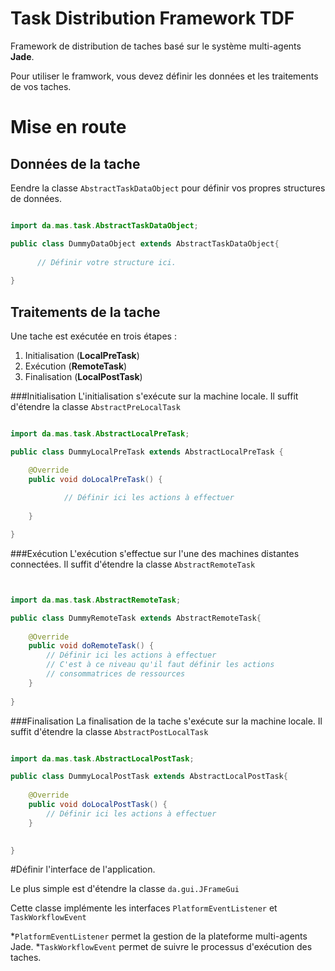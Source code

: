 
Task Distribution Framework **TDF**
===================================
Framework de distribution de taches basé sur le système multi-agents **Jade**.

Pour utiliser le framwork, vous devez définir les données et les traitements de vos taches.


Mise en route
=============
## Données de la tache
Eendre la classe ``AbstractTaskDataObject`` pour définir vos propres structures de données. 
``` java

import da.mas.task.AbstractTaskDataObject;

public class DummyDataObject extends AbstractTaskDataObject{
	
	  // Définir votre structure ici.
	
}
```

## Traitements de la tache
Une tache est exécutée en trois étapes :

1. Initialisation (**LocalPreTask**)
2. Exécution (**RemoteTask**)
3. Finalisation (**LocalPostTask**)

###Initialisation
L'initialisation s'exécute sur la machine locale. Il suffit d'étendre la classe ``AbstractPreLocalTask``

``` java

import da.mas.task.AbstractLocalPreTask;

public class DummyLocalPreTask extends AbstractLocalPreTask {

	@Override
	public void doLocalPreTask() {
	
			// Définir ici les actions à effectuer
		
	}

}


```

###Exécution
L'exécution s'effectue sur l'une des machines distantes connectées. Il suffit d'étendre la classe ``AbstractRemoteTask``

``` java


import da.mas.task.AbstractRemoteTask;

public class DummyRemoteTask extends AbstractRemoteTask{
	
	@Override
	public void doRemoteTask() {
		// Définir ici les actions à effectuer
		// C'est à ce niveau qu'il faut définir les actions
		// consommatrices de ressources
	}
	
}


```

###Finalisation
La finalisation de la tache s'exécute sur la machine locale. Il suffit d'étendre la classe ``AbstractPostLocalTask``

``` java

import da.mas.task.AbstractLocalPostTask;

public class DummyLocalPostTask extends AbstractLocalPostTask{
	
	@Override
	public void doLocalPostTask() {
		// Définir ici les actions à effectuer
	}

	
}


```

#Définir l'interface de l'application.

Le plus simple est d'étendre la classe ``da.gui.JFrameGui``

Cette classe implémente les interfaces ``PlatformEventListener`` et ``TaskWorkflowEvent``

*``PlatformEventListener`` permet la gestion de la plateforme multi-agents Jade. 
*``TaskWorkflowEvent`` permet de suivre le processus d'exécution des taches.

